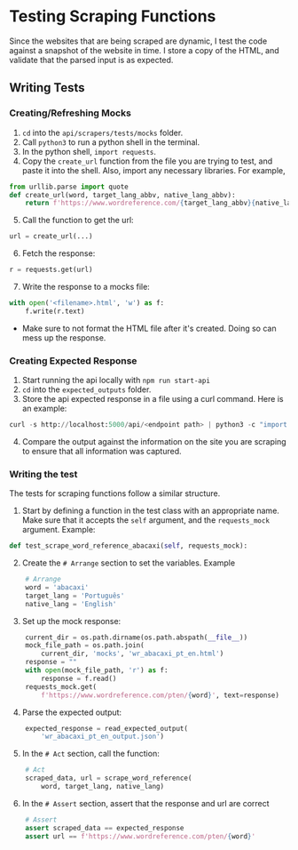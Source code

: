# Testing Scraping Functions
Since the websites that are being scraped are dynamic, I test the code against a snapshot of the website in time. I store a copy of the HTML, and validate that the parsed input is as expected.

## Writing Tests
### Creating/Refreshing Mocks
1. `cd` into the `api/scrapers/tests/mocks` folder.
2. Call `python3` to run a python shell in the terminal.
3. In the python shell, `import requests`.
4. Copy the `create_url` function from the file you are trying to test, and paste it into the shell. Also, import any necessary libraries. For example,
```python
from urllib.parse import quote
def create_url(word, target_lang_abbv, native_lang_abbv):
    return f'https://www.wordreference.com/{target_lang_abbv}{native_lang_abbv}/{"%20".join(word.split())}'
```
5. Call the function to get the url:
```python
url = create_url(...)
```
6. Fetch the response:
```python
r = requests.get(url)
```
7. Write the response to a mocks file:
```python
with open('<filename>.html', 'w') as f:
    f.write(r.text)
```
- Make sure to not format the HTML file after it's created. Doing so can mess up the response.

### Creating Expected Response
1. Start running the api locally with `npm run start-api` 
2. `cd` into the `expected_outputs` folder.
3. Store the api expected response in a file using a curl command. Here is an example:
```python
curl -s http://localhost:5000/api/<endpoint path> | python3 -c "import sys, json; print(json.dumps(json.loads(sys.stdin.read())['scrapedWordData'], ensure_ascii=False))" > <filename>.json
```
4. Compare the output against the information on the site you are scraping to ensure that all information was captured.

### Writing the test
The tests for scraping functions follow a similar structure.

1. Start by defining a function in the test class with an appropriate name. Make sure that it accepts the `self` argument, and the `requests_mock` argument. Example:
```python
def test_scrape_word_reference_abacaxi(self, requests_mock):
```
2. Create the `# Arrange` section to set the variables. Example
```python
    # Arrange
    word = 'abacaxi'
    target_lang = 'Português'
    native_lang = 'English'
```
3. Set up the mock response:
```python
    current_dir = os.path.dirname(os.path.abspath(__file__))
    mock_file_path = os.path.join(
        current_dir, 'mocks', 'wr_abacaxi_pt_en.html')
    response = ""
    with open(mock_file_path, 'r') as f:
        response = f.read()
    requests_mock.get(
        f'https://www.wordreference.com/pten/{word}', text=response)
```
4. Parse the expected output:
```python
    expected_response = read_expected_output(
        'wr_abacaxi_pt_en_output.json')
```
5. In the `# Act` section, call the function:
```python
    # Act
    scraped_data, url = scrape_word_reference(
        word, target_lang, native_lang)
```
6. In the `# Assert` section, assert that the response and url are correct
```python
    # Assert
    assert scraped_data == expected_response
    assert url == f'https://www.wordreference.com/pten/{word}'
```